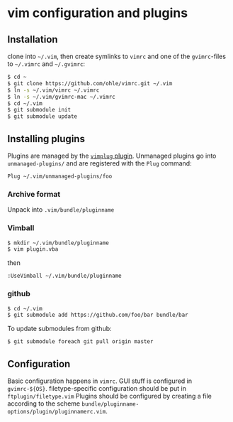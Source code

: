 # vim configuration and plugins

## Installation
clone into `~/.vim`, then create symlinks to `vimrc` and one of the
`gvimrc`-files to `~/.vimrc` and `~/.gvimrc`:
```bash
$ cd ~
$ git clone https://github.com/ohle/vimrc.git ~/.vim
$ ln -s ~/.vim/vimrc ~/.vimrc
$ ln -s ~/.vim/gvimrc-mac ~/.vimrc
$ cd ~/.vim
$ git submodule init
$ git submodule update
```

## Installing plugins
Plugins are managed by the [`vimplug` plugin](https://github.com/junegunn/vim-plug/).
Unmanaged plugins go into `unmanaged-plugins/` and are registered with the
`Plug` command:

    Plug ~/.vim/unmanaged-plugins/foo


### Archive format
Unpack into `.vim/bundle/pluginname`
### Vimball

```bash
$ mkdir ~/.vim/bundle/pluginname
$ vim plugin.vba
```
then
```vim
:UseVimball ~/.vim/bundle/pluginname
```
### github
```bash
$ cd ~/.vim
$ git submodule add https://github.com/foo/bar bundle/bar
```
To update submodules from github:
```bash
$ git submodule foreach git pull origin master
```

## Configuration
Basic configuration happens in `vimrc`.
GUI stuff is configured in `gvimrc-${OS}`.
filetype-specific configuration should be put in `ftplugin/filetype.vim`
Plugins should be configured by creating a file according to the scheme
`bundle/pluginname-options/plugin/pluginnamerc.vim`.
